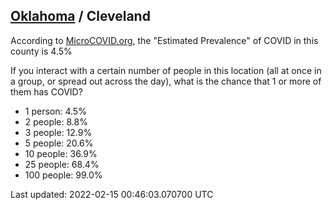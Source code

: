 
## [Oklahoma](/united-states/oklahoma) / Cleveland

According to [MicroCOVID.org](http://microcovid.org),
the "Estimated Prevalence" of COVID in this county is 4.5%

If you interact with a certain number of people in this location
(all at once in a group, or spread out across the day), what is the chance that
1 or more of them has COVID?

- 1 person: 4.5%
- 2 people: 8.8%
- 3 people: 12.9%
- 5 people: 20.6%
- 10 people: 36.9%
- 25 people: 68.4%
- 100 people: 99.0%

Last updated: 2022-02-15 00:46:03.070700 UTC

